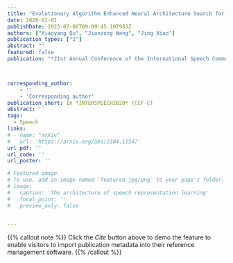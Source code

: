 ```yaml
---
title: "Evolutionary Algorithm Enhanced Neural Architecture Search for Text-Independent Speaker Verification"
date: 2020-01-01
publishDate: 2023-07-06T09:09:45.107983Z
authors: ["Xiaoyang Qu", "Jianzong Wang", "Jing Xiao"]
publication_types: ["1"]
abstract: ""
featured: false
publication: "*21st Annual Conference of the International Speech Communication Association*"



corresponding_author:
    - ''
    - 'Corresponding author'
publication_short: In *INTERSPEECH2020* (CCF-C)
abstract: ''
tags:
  - Speech
links:
# - name: "arXiv"
#   url: 'https://arxiv.org/abs/2304.11547'
url_pdf: ''
url_code: ''
url_poster: ''

# Featured image
# To use, add an image named `featured.jpg/png` to your page's folder.
# image:
#   caption: 'The architecture of speech representation learning'
#   focal_point: ''
#   preview_only: false


---
```


{{% callout note %}}
Click the _Cite_ button above to demo the feature to enable visitors to import publication metadata into their reference management software.
{{% /callout %}}



